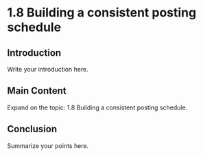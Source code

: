 # 1.8 Building a consistent posting schedule

## Introduction

Write your introduction here.

## Main Content

Expand on the topic: 1.8 Building a consistent posting schedule.

## Conclusion

Summarize your points here.